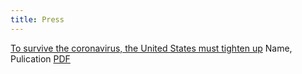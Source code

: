 ```yaml
---
title: Press
---
```


[To survive the coronavirus, the United States must tighten up](https://www.bostonglobe.com/2020/03/13/opinion/survive-coronavirus-united-states-must-tighten-up/) Name, Pulication [PDF](https://6df1098c-05f3-4ab1-a049-b59ba7f3ecfe.usrfiles.com/ugd/6df109_6da2e95a748c49adb1fefdc34d966569.pdf)
